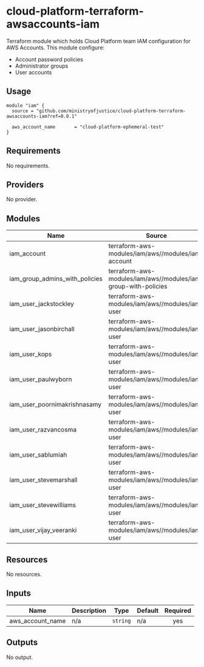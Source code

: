 # cloud-platform-terraform-awsaccounts-iam

Terraform module which holds Cloud Platform team IAM configuration for AWS Accounts. This module configure:

- Account password policies
- Administrator groups
- User accounts

## Usage

```hcl
module "iam" {
  source = "github.com/ministryofjustice/cloud-platform-terraform-awsaccounts-iam?ref=0.0.1"

  aws_account_name       = "cloud-platform-ephemeral-test"
}
```

<!--- BEGIN_TF_DOCS --->
## Requirements

No requirements.

## Providers

No provider.

## Modules

| Name | Source | Version |
|------|--------|---------|
| iam_account | terraform-aws-modules/iam/aws//modules/iam-account | ~> 3.0 |
| iam_group_admins_with_policies | terraform-aws-modules/iam/aws//modules/iam-group-with-policies | ~> 3.0 |
| iam_user_jackstockley | terraform-aws-modules/iam/aws//modules/iam-user | ~> 3.0 |
| iam_user_jasonbirchall | terraform-aws-modules/iam/aws//modules/iam-user | ~> 3.0 |
| iam_user_kops | terraform-aws-modules/iam/aws//modules/iam-user | ~> 3.0 |
| iam_user_paulwyborn | terraform-aws-modules/iam/aws//modules/iam-user | ~> 3.0 |
| iam_user_poornimakrishnasamy | terraform-aws-modules/iam/aws//modules/iam-user | ~> 3.0 |
| iam_user_razvancosma | terraform-aws-modules/iam/aws//modules/iam-user | ~> 3.0 |
| iam_user_sablumiah | terraform-aws-modules/iam/aws//modules/iam-user | ~> 3.0 |
| iam_user_stevemarshall | terraform-aws-modules/iam/aws//modules/iam-user | ~> 3.0 |
| iam_user_stevewilliams | terraform-aws-modules/iam/aws//modules/iam-user | ~> 3.0 |
| iam_user_vijay_veeranki | terraform-aws-modules/iam/aws//modules/iam-user | ~> 3.0 |

## Resources

No resources.

## Inputs

| Name | Description | Type | Default | Required |
|------|-------------|------|---------|:--------:|
| aws\_account\_name | n/a | `string` | n/a | yes |

## Outputs

No output.

<!--- END_TF_DOCS --->
